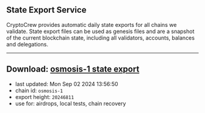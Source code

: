 ## State Export Service
CryptoCrew provides automatic daily state exports for all chains we validate. State export files can be used as genesis files and are a snapshot of the current blockchain state, including all validators, accounts, balances and delegations.

---
**Download: [osmosis-1 state export](https://dl-eu2.ccvalidators.com/SERVICE/osmosis/osmosis-1_export_20246811.json)**
---

- last updated: Mon Sep 02 2024 13:56:50
- chain id: `osmosis-1`
- export height: `20246811`
- use for: airdrops, local tests, chain recovery
